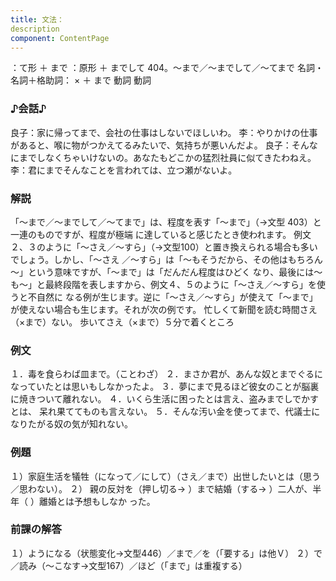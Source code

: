 ```yaml
---
title: 文法：
description
component: ContentPage
---
```



：て形 ＋ まで
：原形 ＋ までして
404。～まで／～までして／～てまで
名詞・名詞＋格助詞： × ＋ まで 動詞 動詞
### ♪会話♪
良子：家に帰ってまで、会社の仕事はしないでほしいわ。
李：やりかけの仕事があると、喉に物がつかえてるみたいで、気持ちが悪いんだよ。 良子：そんなにまでしなくちゃいけないの。あなたもどこかの猛烈社員に似てきたわねえ。
李：君にまでそんなことを言われては、立つ瀬がないよ。
### 解説
「～まで／～までして／～てまで」は、程度を表す「～まで」（→文型 403）と一連のものですが、程度が極端 に達していると感じたとき使われます。
例文２、３のように「～さえ／～すら」（→文型100）と置き換えられる場合も多いでしょう。しかし、「～さえ
／～すら」は「～もそうだから、その他はもちろん～」という意味ですが、「～まで」は「だんだん程度はひどく なり、最後には～も～」と最終段階を表しますから、例文４、５のように「～さえ／～すら」を使うと不自然に なる例が生じます。逆に「～さえ／～すら」が使えて「～まで」が使えない場合も生じます。それが次の例です。
忙しくて新聞を読む時間さえ（×まで）ない。 歩いてさえ（×まで）５分で着くところ
### 例文
１．毒を食らわば皿まで。（ことわざ）
２．まさか君が、あんな奴とまでぐるになっていたとは思いもしなかったよ。
３．夢にまで見るほど彼女のことが脳裏に焼きついて離れない。
４．いくら生活に困ったとは言え、盗みまでしでかすとは、 呆れ果ててものも言えない。
５．そんな汚い金を使ってまで、代議士になりたがる奴の気が知れない。
### 例題
１）家庭生活を犠牲（になって／にして）（さえ／まで）出世したいとは（思う／思わない）。
２） 親の反対を（押し切る→ ）まで結婚（する→ ）二人が、半年（ ）離婚とは予想もしなか
った。      
### 前課の解答
１）ようになる（状態変化→文型446）／まで／を（「要する」は他Ｖ）
２）で／読み（～こなす→文型167）／ほど（「まで」は重複する）
